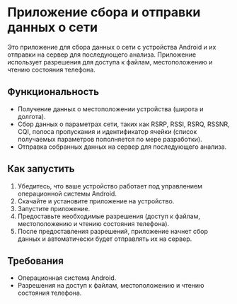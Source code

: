# Приложение сбора и отправки данных о сети

Это приложение для сбора данных о сети с устройства Android и их отправки на сервер для последующего анализа. Приложение использует разрешения для доступа к файлам, местоположению и чтению состояния телефона.

## Функциональность

- Получение данных о местоположении устройства (широта и долгота).
- Сбор данных о параметрах сети, таких как RSRP, RSSI, RSRQ, RSSNR, CQI, полоса пропускания и идентификатор ячейки (список получаемых параметров пополняется по мере разработки).
- Отправка собранных данных на сервер для последующего анализа.

## Как запустить

1. Убедитесь, что ваше устройство работает под управлением операционной системы Android.
2. Скачайте и установите приложение на устройство.
3. Запустите приложение.
4. Предоставьте необходимые разрешения (доступ к файлам, местоположению и чтению состояния телефона).
5. После предоставления разрешений, приложение начнет сбор данных и автоматически будет отправлять их на сервер.

## Требования

- Операционная система Android.
- Разрешения на доступ к файлам, местоположению и чтению состояния телефона.

